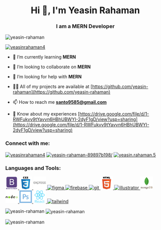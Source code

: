 <h1 align="center">Hi 👋, I'm Yeasin Rahaman</h1>
<h3 align="center">I am a MERN Developer</h3>

<p align="left"> <img src="https://komarev.com/ghpvc/?username=yeasin-rahaman&label=Profile%20views&color=0e75b6&style=flat" alt="yeasin-rahaman" /> </p>

<p align="left"> <a href="https://twitter.com/yeasinrahaman4" target="blank"><img src="https://img.shields.io/twitter/follow/yeasinrahaman4?logo=twitter&style=for-the-badge" alt="yeasinrahaman4" /></a> </p>

- 🌱 I’m currently learning **MERN**

- 👯 I’m looking to collaborate on **MERN**

- 🤝 I’m looking for help with **MERN**

- 👨‍💻 All of my projects are available at [https://github.com/yeasin-rahaman](https://github.com/yeasin-rahaman)

- 📫 How to reach me **santo9585@gmail.com**

- 📄 Know about my experiences [https://drive.google.com/file/d/1-RWFukvv9tYavvn6HBhUBWYI-2dyF1gD/view?usp=sharing](https://drive.google.com/file/d/1-RWFukvv9tYavvn6HBhUBWYI-2dyF1gD/view?usp=sharing)

<h3 align="left">Connect with me:</h3>
<p align="left">
<a href="https://twitter.com/yeasinrahaman4" target="blank"><img align="center" src="https://raw.githubusercontent.com/rahuldkjain/github-profile-readme-generator/master/src/images/icons/Social/twitter.svg" alt="yeasinrahaman4" height="30" width="40" /></a>
<a href="https://linkedin.com/in/yeasin-rahaman-89897b198/" target="blank"><img align="center" src="https://raw.githubusercontent.com/rahuldkjain/github-profile-readme-generator/master/src/images/icons/Social/linked-in-alt.svg" alt="yeasin-rahaman-89897b198/" height="30" width="40" /></a>
<a href="https://fb.com/yeasin.rahaman.5" target="blank"><img align="center" src="https://raw.githubusercontent.com/rahuldkjain/github-profile-readme-generator/master/src/images/icons/Social/facebook.svg" alt="yeasin.rahaman.5" height="30" width="40" /></a>
</p>

<h3 align="left">Languages and Tools:</h3>
<p align="left"> <a href="https://getbootstrap.com" target="_blank" rel="noreferrer"> <img src="https://raw.githubusercontent.com/devicons/devicon/master/icons/bootstrap/bootstrap-plain-wordmark.svg" alt="bootstrap" width="40" height="40"/> </a> <a href="https://www.w3schools.com/css/" target="_blank" rel="noreferrer"> <img src="https://raw.githubusercontent.com/devicons/devicon/master/icons/css3/css3-original-wordmark.svg" alt="css3" width="40" height="40"/> </a> <a href="https://expressjs.com" target="_blank" rel="noreferrer"> <img src="https://raw.githubusercontent.com/devicons/devicon/master/icons/express/express-original-wordmark.svg" alt="express" width="40" height="40"/> </a> <a href="https://www.figma.com/" target="_blank" rel="noreferrer"> <img src="https://www.vectorlogo.zone/logos/figma/figma-icon.svg" alt="figma" width="40" height="40"/> </a> <a href="https://firebase.google.com/" target="_blank" rel="noreferrer"> <img src="https://www.vectorlogo.zone/logos/firebase/firebase-icon.svg" alt="firebase" width="40" height="40"/> </a> <a href="https://git-scm.com/" target="_blank" rel="noreferrer"> <img src="https://www.vectorlogo.zone/logos/git-scm/git-scm-icon.svg" alt="git" width="40" height="40"/> </a> <a href="https://www.w3.org/html/" target="_blank" rel="noreferrer"> <img src="https://raw.githubusercontent.com/devicons/devicon/master/icons/html5/html5-original-wordmark.svg" alt="html5" width="40" height="40"/> </a> <a href="https://www.adobe.com/in/products/illustrator.html" target="_blank" rel="noreferrer"> <img src="https://www.vectorlogo.zone/logos/adobe_illustrator/adobe_illustrator-icon.svg" alt="illustrator" width="40" height="40"/> </a> <a href="https://www.mongodb.com/" target="_blank" rel="noreferrer"> <img src="https://raw.githubusercontent.com/devicons/devicon/master/icons/mongodb/mongodb-original-wordmark.svg" alt="mongodb" width="40" height="40"/> </a> <a href="https://nodejs.org" target="_blank" rel="noreferrer"> <img src="https://raw.githubusercontent.com/devicons/devicon/master/icons/nodejs/nodejs-original-wordmark.svg" alt="nodejs" width="40" height="40"/> </a> <a href="https://www.photoshop.com/en" target="_blank" rel="noreferrer"> <img src="https://raw.githubusercontent.com/devicons/devicon/master/icons/photoshop/photoshop-line.svg" alt="photoshop" width="40" height="40"/> </a> <a href="https://reactjs.org/" target="_blank" rel="noreferrer"> <img src="https://raw.githubusercontent.com/devicons/devicon/master/icons/react/react-original-wordmark.svg" alt="react" width="40" height="40"/> </a> <a href="https://tailwindcss.com/" target="_blank" rel="noreferrer"> <img src="https://www.vectorlogo.zone/logos/tailwindcss/tailwindcss-icon.svg" alt="tailwind" width="40" height="40"/> </a> </p>

<p><img align="left" src="https://github-readme-stats.vercel.app/api/top-langs?username=yeasin-rahaman&show_icons=true&locale=en&layout=compact" alt="yeasin-rahaman" /></p>

<p>&nbsp;<img align="center" src="https://github-readme-stats.vercel.app/api?username=yeasin-rahaman&show_icons=true&locale=en" alt="yeasin-rahaman" /></p>

<p><img align="center" src="https://github-readme-streak-stats.herokuapp.com/?user=yeasin-rahaman&" alt="yeasin-rahaman" /></p>
